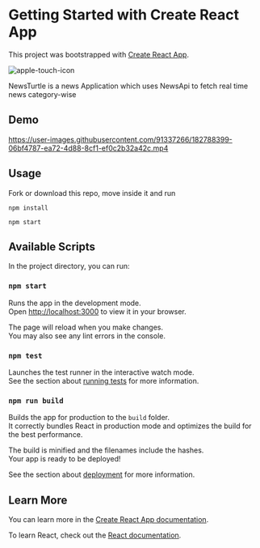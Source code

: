 # Getting Started with Create React App

This project was bootstrapped with [Create React App](https://github.com/facebook/create-react-app).

  ![apple-touch-icon](https://user-images.githubusercontent.com/91337266/182784962-25f7334e-49b4-43b0-8087-27bdbc0b4462.png)

   NewsTurtle is a news Application which uses NewsApi to fetch real time news category-wise

   
## Demo

https://user-images.githubusercontent.com/91337266/182788399-06bf4787-ea72-4d88-8cf1-ef0c2b32a42c.mp4

## Usage

Fork or download this repo, move inside it and run

```
npm install

npm start
```


## Available Scripts

In the project directory, you can run:

### `npm start`

Runs the app in the development mode.\
Open [http://localhost:3000](http://localhost:3000) to view it in your browser.

The page will reload when you make changes.\
You may also see any lint errors in the console.

### `npm test`

Launches the test runner in the interactive watch mode.\
See the section about [running tests](https://facebook.github.io/create-react-app/docs/running-tests) for more information.

### `npm run build`

Builds the app for production to the `build` folder.\
It correctly bundles React in production mode and optimizes the build for the best performance.

The build is minified and the filenames include the hashes.\
Your app is ready to be deployed!

See the section about [deployment](https://facebook.github.io/create-react-app/docs/deployment) for more information.


## Learn More

You can learn more in the [Create React App documentation](https://facebook.github.io/create-react-app/docs/getting-started).

To learn React, check out the [React documentation](https://reactjs.org/).


